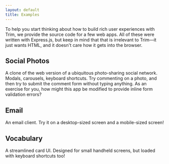 ```yaml
---
layout: default
title: Examples
---
```

To help you start thinking about how to build rich user experiences with Trim, we provide the source code for a few web apps. All of these were written with Express.js, but keep in mind that that is irrelevant to Trim—it just wants HTML, and it doesn't care how it gets into the browser.

## Social Photos

A clone of the web version of a ubiquitous photo-sharing social network. Modals, carousels, keyboard shortcuts. Try commenting on a photo, and then try to submit the comment form without typing anything. As an exercise for you, how might this app be modified to provide inline form validation errors?

## Email

An email client. Try it on a desktop-sized screen and a mobile-sized screen!

## Vocabulary

A streamlined card UI. Designed for small handheld screens, but loaded with keyboard shortcuts too!
